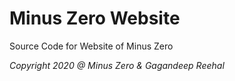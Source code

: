 # Minus Zero Website

Source Code for Website of Minus Zero

*Copyright 2020 @ Minus Zero & Gagandeep Reehal*
